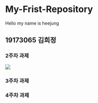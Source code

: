 # My-Frist-Repository
Hello my name is heejung
## 19173065 김희정
### 2주차 과제
  <img src="./3-1task.PNG"></img>
### 3주차 과제
### 4주차 과제
